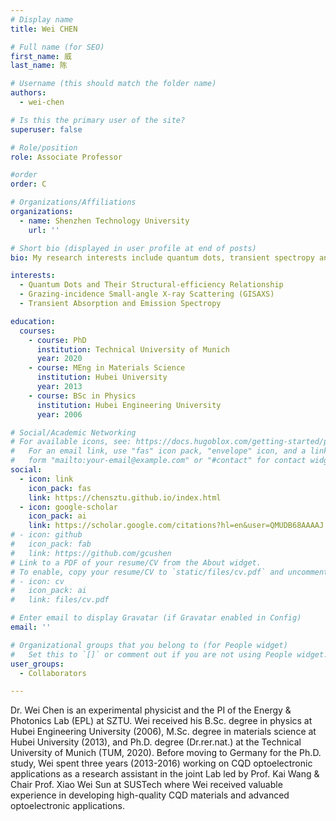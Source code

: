 ```yaml
---
# Display name
title: Wei CHEN

# Full name (for SEO)
first_name: 威
last_name: 陈

# Username (this should match the folder name)
authors:
  - wei-chen

# Is this the primary user of the site?
superuser: false

# Role/position
role: Associate Professor

#order
order: C

# Organizations/Affiliations
organizations:
  - name: Shenzhen Technology University
    url: ''

# Short bio (displayed in user profile at end of posts)
bio: My research interests include quantum dots, transient spectropy and GIXS.

interests:
  - Quantum Dots and Their Structural-efficiency Relationship
  - Grazing-incidence Small-angle X-ray Scattering (GISAXS)
  - Transient Absorption and Emission Spectropy

education:
  courses:
    - course: PhD
      institution: Technical University of Munich
      year: 2020
    - course: MEng in Materials Science
      institution: Hubei University
      year: 2013
    - course: BSc in Physics
      institution: Hubei Engineering University
      year: 2006

# Social/Academic Networking
# For available icons, see: https://docs.hugoblox.com/getting-started/page-builder/#icons
#   For an email link, use "fas" icon pack, "envelope" icon, and a link in the
#   form "mailto:your-email@example.com" or "#contact" for contact widget.
social:
  - icon: link
    icon_pack: fas
    link: https://chensztu.github.io/index.html
  - icon: google-scholar
    icon_pack: ai
    link: https://scholar.google.com/citations?hl=en&user=QMUDB68AAAAJ
# - icon: github
#   icon_pack: fab
#   link: https://github.com/gcushen
# Link to a PDF of your resume/CV from the About widget.
# To enable, copy your resume/CV to `static/files/cv.pdf` and uncomment the lines below.
# - icon: cv
#   icon_pack: ai
#   link: files/cv.pdf

# Enter email to display Gravatar (if Gravatar enabled in Config)
email: ''

# Organizational groups that you belong to (for People widget)
#   Set this to `[]` or comment out if you are not using People widget.
user_groups:
  - Collaborators

---
```


Dr. Wei Chen is an experimental physicist and the PI of the Energy & Photonics Lab (EPL) at SZTU. Wei received his B.Sc. degree in physics at Hubei Engineering University (2006), M.Sc. degree in materials science at Hubei University (2013), and Ph.D. degree (Dr.rer.nat.) at the Technical University of Munich (TUM, 2020). Before moving to Germany for the Ph.D. study, Wei spent three years (2013-2016) working on CQD optoelectronic applications as a research assistant in the joint Lab led by Prof. Kai Wang & Chair Prof. Xiao Wei Sun at SUSTech where Wei received valuable experience in developing high-quality CQD materials and advanced optoelectronic applications.
